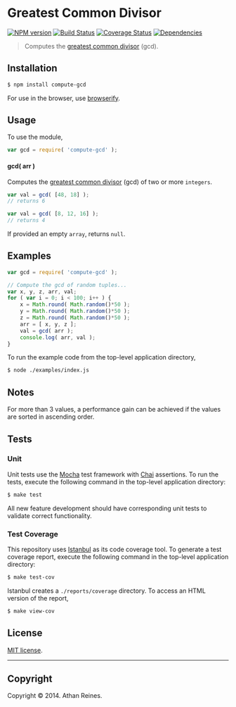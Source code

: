 Greatest Common Divisor
===
[![NPM version][npm-image]][npm-url] [![Build Status][travis-image]][travis-url] [![Coverage Status][coveralls-image]][coveralls-url] [![Dependencies][dependencies-image]][dependencies-url]

> Computes the [greatest common divisor](http://en.wikipedia.org/wiki/Greatest_common_divisor) (gcd).


## Installation

``` bash
$ npm install compute-gcd
```

For use in the browser, use [browserify](https://github.com/substack/node-browserify).


## Usage

To use the module,

``` javascript
var gcd = require( 'compute-gcd' );
```

#### gcd( arr )

Computes the [greatest common divisor](http://en.wikipedia.org/wiki/Greatest_common_divisor) (gcd) of two or more `integers`. 

``` javascript
var val = gcd( [48, 18] );
// returns 6

var val = gcd( [8, 12, 16] );
// returns 4
```

If provided an empty `array`, returns `null`.


## Examples

``` javascript
var gcd = require( 'compute-gcd' );

// Compute the gcd of random tuples...
var x, y, z, arr, val;
for ( var i = 0; i < 100; i++ ) {
	x = Math.round( Math.random()*50 );
	y = Math.round( Math.random()*50 );
	z = Math.round( Math.random()*50 );
	arr = [ x, y, z ];
	val = gcd( arr );
	console.log( arr, val );
}
```

To run the example code from the top-level application directory,

``` bash
$ node ./examples/index.js
```


## Notes

For more than 3 values, a performance gain can be achieved if the values are sorted in ascending order.


## Tests

### Unit

Unit tests use the [Mocha](http://visionmedia.github.io/mocha) test framework with [Chai](http://chaijs.com) assertions. To run the tests, execute the following command in the top-level application directory:

``` bash
$ make test
```

All new feature development should have corresponding unit tests to validate correct functionality.


### Test Coverage

This repository uses [Istanbul](https://github.com/gotwarlost/istanbul) as its code coverage tool. To generate a test coverage report, execute the following command in the top-level application directory:

``` bash
$ make test-cov
```

Istanbul creates a `./reports/coverage` directory. To access an HTML version of the report,

``` bash
$ make view-cov
```


## License

[MIT license](http://opensource.org/licenses/MIT). 


---
## Copyright

Copyright &copy; 2014. Athan Reines.


[npm-image]: http://img.shields.io/npm/v/compute-gcd.svg
[npm-url]: https://npmjs.org/package/compute-gcd

[travis-image]: http://img.shields.io/travis/compute-io/gcd/master.svg
[travis-url]: https://travis-ci.org/compute-io/gcd

[coveralls-image]: https://img.shields.io/coveralls/compute-io/gcd/master.svg
[coveralls-url]: https://coveralls.io/r/compute-io/gcd?branch=master

[dependencies-image]: http://img.shields.io/david/compute-io/gcd.svg
[dependencies-url]: https://david-dm.org/compute-io/gcd

[dev-dependencies-image]: http://img.shields.io/david/dev/compute-io/gcd.svg
[dev-dependencies-url]: https://david-dm.org/dev/compute-io/gcd

[github-issues-image]: http://img.shields.io/github/issues/compute-io/gcd.svg
[github-issues-url]: https://github.com/compute-io/gcd/issues

